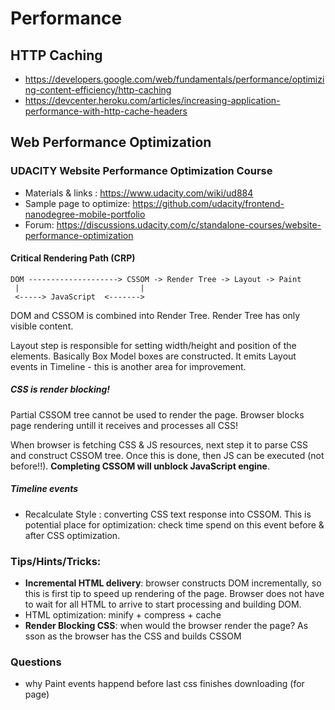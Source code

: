 # Performance
## HTTP Caching

- https://developers.google.com/web/fundamentals/performance/optimizing-content-efficiency/http-caching
- https://devcenter.heroku.com/articles/increasing-application-performance-with-http-cache-headers

## Web Performance Optimization 
### UDACITY Website Performance Optimization Course

- Materials & links : https://www.udacity.com/wiki/ud884
- Sample page to optimize: https://github.com/udacity/frontend-nanodegree-mobile-portfolio
- Forum: https://discussions.udacity.com/c/standalone-courses/website-performance-optimization

#### Critical Rendering Path (CRP)

```
DOM --------------------> CSSOM -> Render Tree -> Layout -> Paint
 |                           |
 <-----> JavaScript  <------->
```

DOM and CSSOM is combined into Render Tree. Render Tree has only visible content.

Layout step is responsible for setting width/height and position of the elements. Basically Box Model boxes are constructed. It emits Layout events in Timeline - this is another area for improvement.

##### CSS is render blocking!

Partial CSSOM tree cannot be used to render the page. Browser blocks page rendering untill it receives and processes all CSS!

When browser is fetching CSS & JS resources, next step it to parse CSS and construct CSSOM tree. Once this is done, then JS can be executed (not before!!). **Completing CSSOM will unblock JavaScript engine**.

##### Timeline events

- Recalculate Style : converting CSS text response into CSSOM. This is potential place for optimization: check time spend on this event before & after CSS optimization.

### Tips/Hints/Tricks:

- **Incremental HTML delivery**:  browser constructs DOM incrementally, so this is first tip to speed up rendering of the page. Browser does not have to wait for all HTML to arrive to start processing and building DOM.
- HTML optimization: minify + compress + cache
- **Render Blocking CSS**: when would the browser render the page? As sson as the browser has the CSS and builds CSSOM

### Questions
- why Paint events happend before last css finishes downloading (for page)
